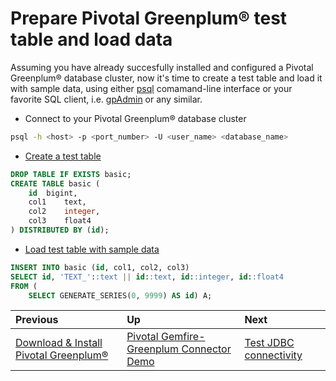 # Prepare Pivotal Greenplum® test table and load data
Assuming you have already succesfully installed and configured a Pivotal Greenplum® database cluster, now it's time to create a test table and load it with sample data, using either [psql](https://gpdb.docs.pivotal.io/latest/utility_guide/client_utilities/psql.html) comamand-line interface or your favorite SQL client, i.e. [gpAdmin](https://www.pgadmin.org/) or any similar.

- Connect to your Pivotal Greenplum® database cluster
```bash
psql -h <host> -p <port_number> -U <user_name> <database_name>
```
- [Create a test table](https://github.com/cantzakas/ggc_quick_demo/blob/master/scripts/sql_create_gpdb_table.sql)
```sql
DROP TABLE IF EXISTS basic;
CREATE TABLE basic (	
	id	bigint,
	col1 	text,
	col2	integer,
	col3	float4
) DISTRIBUTED BY (id);
```
- [Load test table with sample data](https://github.com/cantzakas/ggc_quick_demo/blob/master/scripts/sql_load_gpdb_data.sql)
```sql
INSERT INTO basic (id, col1, col2, col3)
SELECT id, 'TEXT_'::text || id::text, id::integer, id::float4
FROM (
	SELECT GENERATE_SERIES(0, 9999) AS id) A;
```

| Previous | Up       | Next     |
| :------- | :------- | :------- |
| [Download & Install Pivotal Greenplum®](https://github.com/cantzakas/ggc_quick_demo/#setup--configuration) | [Pivotal Gemfire-Greenplum Connector Demo](https://github.com/cantzakas/ggc_quick_demo/#pivotal-gemfire-greenplum-connector-demo) | [Test JDBC connectivity](https://github.com/cantzakas/ggc_quick_demo/GPDB-JDBC.md) |
